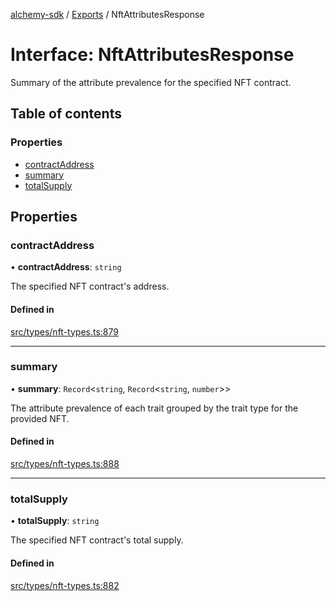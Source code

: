 [alchemy-sdk](../README.md) / [Exports](../modules.md) / NftAttributesResponse

# Interface: NftAttributesResponse

Summary of the attribute prevalence for the specified NFT contract.

## Table of contents

### Properties

- [contractAddress](NftAttributesResponse.md#contractaddress)
- [summary](NftAttributesResponse.md#summary)
- [totalSupply](NftAttributesResponse.md#totalsupply)

## Properties

### contractAddress

• **contractAddress**: `string`

The specified NFT contract's address.

#### Defined in

[src/types/nft-types.ts:879](https://github.com/alchemyplatform/alchemy-sdk-js/blob/fb68bb4a/src/types/nft-types.ts#L879)

___

### summary

• **summary**: `Record`<`string`, `Record`<`string`, `number`\>\>

The attribute prevalence of each trait grouped by the trait type for the
provided NFT.

#### Defined in

[src/types/nft-types.ts:888](https://github.com/alchemyplatform/alchemy-sdk-js/blob/fb68bb4a/src/types/nft-types.ts#L888)

___

### totalSupply

• **totalSupply**: `string`

The specified NFT contract's total supply.

#### Defined in

[src/types/nft-types.ts:882](https://github.com/alchemyplatform/alchemy-sdk-js/blob/fb68bb4a/src/types/nft-types.ts#L882)
